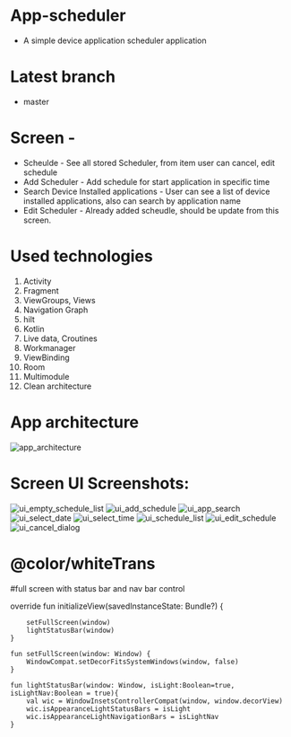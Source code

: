 # App-scheduler
- A simple device application scheduler application
# Latest branch
- master

# Screen -
- Scheulde - See all stored Scheduler, from item user can cancel, edit schedule
- Add Scheduler - Add schedule for start application in specific time
- Search Device Installed applications - User can see a list of device installed applications, also can search by application name
- Edit Scheduler - Already added scheudle, should be update from this screen.

# Used technologies
1. Activity
2. Fragment
3. ViewGroups, Views
4. Navigation Graph
5. hilt
6. Kotlin
7. Live data, Croutines
8. Workmanager
9. ViewBinding
10. Room
11. Multimodule
12. Clean architecture

# App architecture
![app_architecture](https://user-images.githubusercontent.com/55427038/159417572-76605e75-76d3-439c-8a81-35519f334d52.JPG)

# Screen UI Screenshots:
![ui_empty_schedule_list](https://user-images.githubusercontent.com/55427038/159417186-af5b1e8a-f027-448a-96c9-c5e53bc04f94.jpeg)
![ui_add_schedule](https://user-images.githubusercontent.com/55427038/159417261-ef57f6a0-e89a-4e43-92b8-74d2a24f37c0.jpeg)
![ui_app_search](https://user-images.githubusercontent.com/55427038/159417315-f4bd0be7-a395-40b2-89c6-eb780e894316.jpeg)
![ui_select_date](https://user-images.githubusercontent.com/55427038/159417335-588a9c58-257f-4b21-910b-8c41f806b8fc.jpeg)
![ui_select_time](https://user-images.githubusercontent.com/55427038/159417343-c8cf465e-b4bb-4795-b9cf-5f27be99ac03.jpeg)
![ui_schedule_list](https://user-images.githubusercontent.com/55427038/159417364-a33c1125-6e85-461a-b81f-dd4f4956c68a.jpeg)
![ui_edit_schedule](https://user-images.githubusercontent.com/55427038/159417456-9fd56e37-99ea-4d15-83f8-1d1efa830667.jpeg)
![ui_cancel_dialog](https://user-images.githubusercontent.com/55427038/159417465-068d94eb-a73a-4fac-a64e-1c50155e7e4c.jpeg)


# <item name="android:navigationBarColor">@color/whiteTrans</item>



#full screen with status bar and nav bar control

override fun initializeView(savedInstanceState: Bundle?) {

        setFullScreen(window)
        lightStatusBar(window)
    }

    fun setFullScreen(window: Window) {
        WindowCompat.setDecorFitsSystemWindows(window, false)
    }

    fun lightStatusBar(window: Window, isLight:Boolean=true, isLightNav:Boolean = true){
        val wic = WindowInsetsControllerCompat(window, window.decorView)
        wic.isAppearanceLightStatusBars = isLight
        wic.isAppearanceLightNavigationBars = isLightNav
    }



